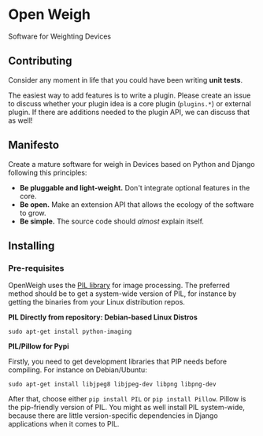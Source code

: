 Open Weigh
==========

Software for Weighting Devices

Contributing
------------

Consider any moment in life that you could have been writing **unit tests**.

The easiest way to add features is to write a plugin. Please create an issue to discuss whether your plugin idea is a core plugin (`plugins.*`) or external plugin. If there are additions needed to the plugin API, we can discuss that as well!


Manifesto
---------

Create a mature software for weigh in Devices based on Python and Django following this principles:

 * **Be pluggable and light-weight.** Don't integrate optional features in the core.
 * **Be open.** Make an extension API that allows the ecology of the software to grow.
 * **Be simple.** The source code should *almost* explain itself.

Installing
----------

### Pre-requisites

OpenWeigh uses the [PIL library](http://www.pythonware.com/products/pil/) for image processing. The preferred method should be to get a system-wide version of PIL, for instance by getting the binaries from your Linux distribution repos.

**PIL Directly from repository: Debian-based Linux Distros**

    sudo apt-get install python-imaging

**PIL/Pillow for Pypi**

Firstly, you need to get development libraries that PIP needs before compiling. For instance on Debian/Ubuntu:

    sudo apt-get install libjpeg8 libjpeg-dev libpng libpng-dev

After that, choose either `pip install PIL` or `pip install Pillow`. Pillow is the pip-friendly version of PIL. You might as well install PIL system-wide, because there are little version-specific dependencies in Django applications when it comes to PIL.

